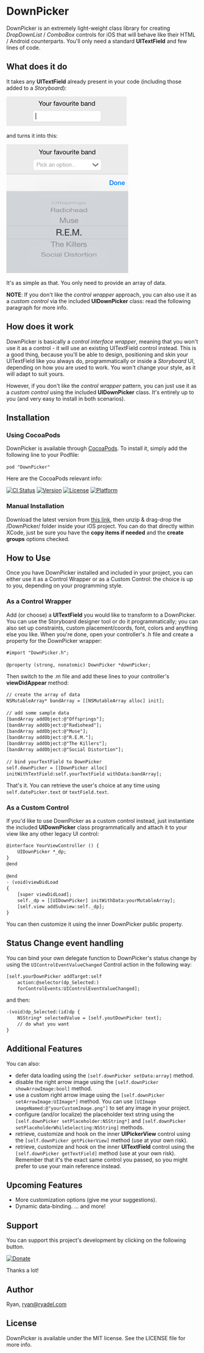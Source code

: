 # DownPicker

DownPicker is an extremely light-weight class library for creating *DropDownList* / *ComboBox* controls for iOS that will behave like their HTML / Android counterparts.
You'll only need a standard **UITextField** and few lines of code.


## What does it do

It takes any **UITextField** already present in your code (including those added to a *Storyboard*):

![alt text](https://raw.githubusercontent.com/Darkseal/DownPicker/gh-pages/images/DownPicker/UITextField.base.png "Here's a standard UITextField")

and turns it into this:

![alt text](https://raw.githubusercontent.com/Darkseal/DownPicker/gh-pages/images/DownPicker/UITextField.DownPicker.png "Here's a DownPicker control")

It's as simple as that. You only need to provide an array of data.

**NOTE**: If you don't like the *control wrapper* approach, you can also use it as a *custom control* via the included **UIDownPicker** class: read the following paragraph for more info.


## How does it work

DownPicker is basically a *control interface wrapper*, meaning that you won't use it as a control - it will use an existing UITextField control instead.
This is a good thing, because you'll be able to design, positioning and skin your UITextField like you always do, programmatically or inside a *Storyboard* UI, depending on how you are used to work. You won't change your style, as it will adapt to suit yours.

However, if you don't like the *control wrapper* pattern, you can just use it as a *custom control* using the included **UIDownPicker** class. It's entirely up to you (and very easy to install in both scenarios).


## Installation

### Using CocoaPods

DownPicker is available through [CocoaPods](http://cocoapods.org). To install it, simply add the following line to your Podfile:

`pod "DownPicker"`

Here are the CocoaPods relevant info:

[![CI Status](http://img.shields.io/travis/Ryan/DownPicker.svg?style=flat)](https://travis-ci.org/Ryan/DownPicker)
[![Version](https://img.shields.io/cocoapods/v/DownPicker.svg?style=flat)](http://cocoapods.org/pods/DownPicker)
[![License](https://img.shields.io/cocoapods/l/DownPicker.svg?style=flat)](http://cocoapods.org/pods/DownPicker)
[![Platform](https://img.shields.io/cocoapods/p/DownPicker.svg?style=flat)](http://cocoapods.org/pods/DownPicker)

### Manual Installation

Download the latest version from [this link](https://github.com/Darkseal/DownPicker/archive/master.zip), 
then unzip & drag-drop the /DownPicker/ folder inside your iOS project. You can do that directly within XCode,
just be sure you have the **copy items if needed** and the **create groups** options checked.


## How to Use

Once you have DownPicker installed and included in your project, you can either use it as a Control Wrapper or as a Custom Control: the choice is up to you, depending on your programming style.

### As a Control Wrapper

Add (or choose) a **UITextField** you would like to transform to a DownPicker. You can use the Storyboard designer tool or do it programmatically; you can also set up constraints, custom placement/coords, font, colors and anything else you like. When you're done, open your controller's .h file and create a property for the DownPicker wrapper:

    #import "DownPicker.h";

    @property (strong, nonatomic) DownPicker *downPicker;

Then switch to the .m file and add these lines to your controller's **viewDidAppear** method:

    // create the array of data
    NSMutableArray* bandArray = [[NSMutableArray alloc] init];

    // add some sample data
    [bandArray addObject:@"Offsprings"];
    [bandArray addObject:@"Radiohead"];
    [bandArray addObject:@"Muse"];
    [bandArray addObject:@"R.E.M."];
    [bandArray addObject:@"The Killers"];
    [bandArray addObject:@"Social Distortion"];

    // bind yourTextField to DownPicker
    self.downPicker = [[DownPicker alloc] initWithTextField:self.yourTextField withData:bandArray];

That's it. You can retrieve the user's choice at any time using `self.datePicker.text` or `textField.text`.

### As a Custom Control
If you'd like to use DownPicker as a custom control instead, just instantiate the included **UIDownPicker** class programmatically and attach it to your view like any other legacy UI control:

    @interface YourViewController () {
        UIDownPicker *_dp;
    }
    @end

    @end
    - (void)viewDidLoad
    {
        [super viewDidLoad];
        self._dp = [[UIDownPicker] initWithData:yourMutableArray];
        [self.view addSubview:self._dp]; 
    }
    
You can then customize it using the inner DownPicker public property.

## Status Change event handling
You can bind your own delegate function to DownPicker's status change by using the `UIControlEventValueChanged` Control action in the following way:

    [self.yourDownPicker addTarget:self 
        action:@selector(dp_Selected:)
        forControlEvents:UIControlEventValueChanged];

and then:

    -(void)dp_Selected:(id)dp {
        NSString* selectedValue = [self.youtDownPicker text];
        // do what you want
    }


## Additional Features

You can also:
- defer data loading using the `[self.downPicker setData:array]` method.
- disable the right arrow image using the `[self.downPicker showArrowImage:bool]` method.
- use a custom right arrow image using the `[self.downPicker setArrowImage:UIImage*]` method. 
You can use `[UIImage imageNamed:@"yourCustomImage.png"]` to set any image in your project.
- configure (and/or localize) the placeholder text string using the `[self.downPicker setPlaceholder:NSString*]` and `[self.downPicker setPlaceholderWhileSelecting:NSString]` methods.
- retrieve, customize and hook on the inner **UIPickerView** control using the `[self.downPicker getPickerView]` method (use at your own risk).
- retrieve, customize and hook on the inner **UITextField** control using the `[self.downPicker getTextField]` method (use at your own risk). Remember that it's the exact same control you passed, so you might prefer to use your main reference instead.


## Upcoming Features

- More customization options (give me your suggestions).
- Dynamic data-binding.
... and more!


## Support

You can support this project's development by clicking on the following button.

[<img src="https://www.paypalobjects.com/en_US/i/btn/btn_donate_LG.gif" border="0" alt="Donate">](https://www.paypal.com/cgi-bin/webscr?cmd=_s-xclick&hosted_button_id=F576E73P5X526)

Thanks a lot!


## Author

Ryan, ryan@ryadel.com


## License

DownPicker is available under the MIT license. See the LICENSE file for more info.
